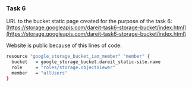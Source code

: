 ### Task 6

URL to the bucket static page created for the purpose of the task 6:</br>
[https://storage.googleapis.com/dareit-task6-storage-bucket/index.html](https://storage.googleapis.com/dareit-task6-storage-bucket/index.html)

Website is public because of this lines of code:

```sh
resource "google_storage_bucket_iam_member" "member" {
  bucket   = google_storage_bucket.dareit_static-site.name
  role     = "roles/storage.objectViewer"
  member   = "allUsers"
}
```